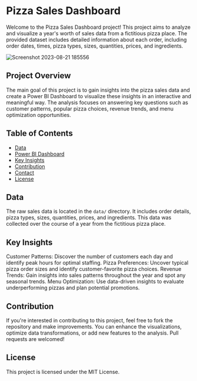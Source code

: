 # Pizza Sales Dashboard

Welcome to the Pizza Sales Dashboard project! This project aims to analyze and visualize a year's worth of sales data from a fictitious pizza place. The provided dataset includes detailed information about each order, including order dates, times, pizza types, sizes, quantities, prices, and ingredients.

![Screenshot 2023-08-21 185556](https://github.com/ansarifaisal12/Sales-Dashboard/assets/115267921/203c9dd9-5b99-4ce0-b3a0-9a3c645d4df0)


## Project Overview

The main goal of this project is to gain insights into the pizza sales data and create a Power BI Dashboard to visualize these insights in an interactive and meaningful way. The analysis focuses on answering key questions such as customer patterns, popular pizza choices, revenue trends, and menu optimization opportunities.

## Table of Contents

- [Data](#data)
- [Power BI Dashboard](#power-bi-dashboard)
- [Key Insights](#key-insights)
- [Contribution](#contribution)
- [Contact](#contact)
- [License](#license)

## Data

The raw sales data is located in the `data/` directory. It includes order details, pizza types, sizes, quantities, prices, and ingredients. This data was collected over the course of a year from the fictitious pizza place.

## Key Insights
Customer Patterns: Discover the number of customers each day and identify peak hours for optimal staffing.
Pizza Preferences: Uncover typical pizza order sizes and identify customer-favorite pizza choices.
Revenue Trends: Gain insights into sales patterns throughout the year and spot any seasonal trends.
Menu Optimization: Use data-driven insights to evaluate underperforming pizzas and plan potential promotions.

## Contribution
If you're interested in contributing to this project, feel free to fork the repository and make improvements. You can enhance the visualizations, optimize data transformations, or add new features to the analysis. Pull requests are welcomed!

## License
This project is licensed under the MIT License.
